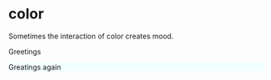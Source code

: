 # color
Sometimes the interaction of color creates mood.
<p style= "color:mediumSseaGreen;">Greetings</p>
<p style="background-color:azure;">Greatings again</p>
